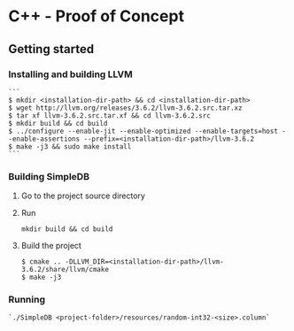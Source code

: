 
# C++ - Proof of Concept

## Getting started

### Installing and building LLVM

    ```
    $ mkdir <installation-dir-path> && cd <installation-dir-path>
    $ wget http://llvm.org/releases/3.6.2/llvm-3.6.2.src.tar.xz
    $ tar xf llvm-3.6.2.src.tar.xf && cd llvm-3.6.2.src
    $ mkdir build && cd build
    $ ../configure --enable-jit --enable-optimized --enable-targets=host --enable-assertions --prefix=<installation-dir-path>/llvm-3.6.2
    $ make -j3 && sudo make install
    ```

### Building SimpleDB
1. Go to the project source directory
2. Run

    `mkdir build && cd build`

3. Build the project

    ```
    $ cmake .. -DLLVM_DIR=<installation-dir-path>/llvm-3.6.2/share/llvm/cmake
    $ make -j3
    ```

### Running

    `./SimpleDB <project-folder>/resources/random-int32-<size>.column`
